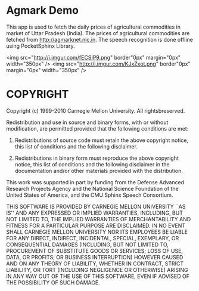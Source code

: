 Agmark Demo
=======================================================

This app is used to fetch the daily prices of agricultural commodities in market of Uttar Pradesh (India). The prices of agricultural commodities are fetched from http://agmarknet.nic.in. The speech recognition is done offline using PocketSphinx Library.

<img src="http://i.imgur.com/fECSIP9.png" border"0px" margin="0px" width="350px" />
<img src="http://i.imgur.com/KJxZxot.png" border"0px" margin="0px" width="350px" />

COPYRIGHT
=======================================================


 Copyright (c) 1999-2010 Carnegie Mellon University.  All rightsbreserved.
 
 Redistribution and use in source and binary forms, with or without
 modification, are permitted provided that the following conditions
 are met:
 
 1. Redistributions of source code must retain the above copyright
    notice, this list of conditions and the following disclaimer. 
 
 2. Redistributions in binary form must reproduce the above copyright
    notice, this list of conditions and the following disclaimer in
     the documentation and/or other materials provided with the
     distribution.
 
  This work was supported in part by funding from the Defense Advanced 
  Research Projects Agency and the National Science Foundation of the 
  United States of America, and the CMU Sphinx Speech Consortium.
 
  THIS SOFTWARE IS PROVIDED BY CARNEGIE MELLON UNIVERSITY ``AS IS'' AND 
  ANY EXPRESSED OR IMPLIED WARRANTIES, INCLUDING, BUT NOT LIMITED TO, 
  THE IMPLIED WARRANTIES OF MERCHANTABILITY AND FITNESS FOR A PARTICULAR
  PURPOSE ARE DISCLAIMED.  IN NO EVENT SHALL CARNEGIE MELLON UNIVERSITY
  NOR ITS EMPLOYEES BE LIABLE FOR ANY DIRECT, INDIRECT, INCIDENTAL,
  SPECIAL, EXEMPLARY, OR CONSEQUENTIAL DAMAGES (INCLUDING, BUT NOT 
  LIMITED TO, PROCUREMENT OF SUBSTITUTE GOODS OR SERVICES; LOSS OF USE, 
  DATA, OR PROFITS; OR BUSINESS INTERRUPTION) HOWEVER CAUSED AND ON ANY 
  THEORY OF LIABILITY, WHETHER IN CONTRACT, STRICT LIABILITY, OR TORT 
  (INCLUDING NEGLIGENCE OR OTHERWISE) ARISING IN ANY WAY OUT OF THE USE 
  OF THIS SOFTWARE, EVEN IF ADVISED OF THE POSSIBILITY OF SUCH DAMAGE.
 
 
